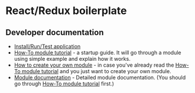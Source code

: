 #  React/Redux boilerplate

## Developer documentation
- [Install/Run/Test application](doc/howToRun.md)
- [How-To module tutorial](doc/howToModuleGuide.md) - a startup guide. It will go through a module using simple example and explain how it works.
- [How to create your own module](doc/howToCreate.md) - in case you've already read the [How-To module tutorial](doc/howToModuleGuide.md) and you just want to create your own module.
- [Module documentation](doc/module.md) - Detailed module documentation. (You should go through [How-To module tutorial](doc/howToModuleGuide.md) first.)
